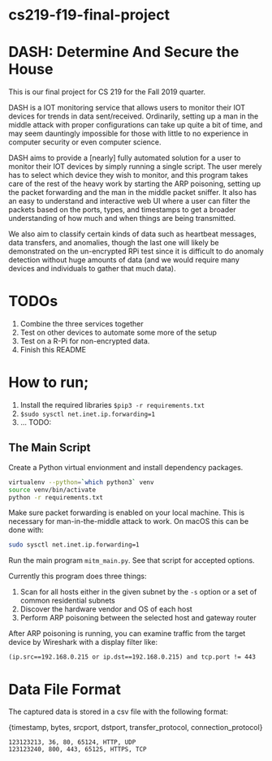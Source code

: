 # cs219-f19-final-project
# DASH: Determine And Secure the House

This is our final project for CS 219 for the Fall 2019 quarter. 

DASH is a IOT monitoring service that allows users to monitor their IOT devices for trends in data sent/received.
Ordinarily, setting up a man in the middle attack with proper configurations can take up quite a bit of time, and 
may seem dauntingly impossible for those with little to no experience in computer security or even computer science.

DASH aims to provide a [nearly] fully automated solution for a user to monitor their IOT devices by simply running 
a single script. The user merely has to select which device they wish to monitor, and this program takes care of the 
rest of the heavy work by starting the ARP poisoning, setting up the packet forwarding and the man in the middle 
packet sniffer. It also has an easy to understand and interactive web UI where a user can filter the packets based on 
the ports, types, and timestamps to get a broader understanding of how much and when things are being transmitted.

We also aim to classify certain kinds of data such as heartbeat messages, data transfers, and anomalies, though the 
last one will likely be demonstrated on the un-encrypted RPi test since it is difficult to do anomaly detection without
huge amounts of data (and we would require many devices and individuals to gather that much data). 

# TODOs

1. Combine the three services together
2. Test on other devices to automate some more of the setup
3. Test on a R-Pi for non-encrypted data.
4. Finish this README

# How to run;

1. Install the required libraries `$pip3 -r requirements.txt`
2. `$sudo sysctl net.inet.ip.forwarding=1`
3. ... TODO:

## The Main Script
Create a Python virtual envionment and install dependency packages.

```sh
virtualenv --python=`which python3` venv
source venv/bin/activate
python -r requirements.txt
```

Make sure packet forwarding is enabled on your local machine. This is necessary for man-in-the-middle attack to work. On macOS this can be done with:

```sh
sudo sysctl net.inet.ip.forwarding=1
```

Run the main program `mitm_main.py`. See that script for accepted options.

Currently this program does three things:
1. Scan for all hosts either in the given subnet by the `-s` option or a set of common residential subnets
2. Discover the hardware vendor and OS of each host
3. Perform ARP poisoning between the selected host and gateway router

After ARP poisoning is running, you can examine traffic from the target device by Wireshark with a display filter like: 

```
(ip.src==192.168.0.215 or ip.dst==192.168.0.215) and tcp.port != 443
```

# Data File Format

The captured data is stored in a csv file with the following format:

{timestamp, bytes, srcport, dstport, transfer_protocol, connection_protocol}

``` CSV
123123213, 36, 80, 65124, HTTP, UDP
123123240, 800, 443, 65125, HTTPS, TCP
```
